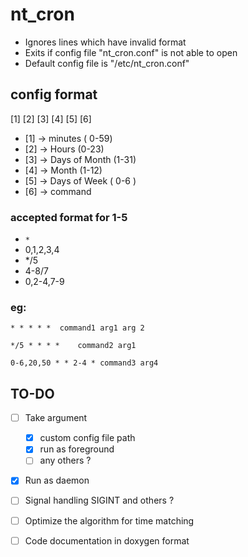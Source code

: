 # nt_cron

- Ignores lines which have invalid format
- Exits if config file "nt_cron.conf" is not able to open
- Default config file is "/etc/nt_cron.conf"
  
##  config format

[1] [2] [3] [4] [5] [6]
- [1] -> minutes ( 0-59)
- [2] -> Hours (0-23)
- [3] -> Days of Month (1-31)
- [4] -> Month (1-12)
- [5] -> Days of Week ( 0-6 )
- [6] -> command

###  accepted format for 1-5

  -  `*`
  -  0,1,2,3,4
  -  */5
  -  4-8/7
  -  0,2-4,7-9

### eg:

`* * * * *  command1 arg1 arg 2`

`*/5 * * * *    command2 arg1`

`0-6,20,50 * * 2-4 * command3 arg4`



## TO-DO

- [ ] Take argument
  - [x] custom config file path
  - [x] run as foreground
  - [ ] any others ?
- [x] Run as daemon 
- [ ] Signal handling SIGINT and others ?
- [ ] Optimize the algorithm for time matching
- [ ] Code documentation in doxygen format 

  
